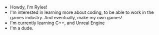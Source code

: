 - Howdy, I'm Rylee!
- I'm interested in learning more about coding, to be able to work in the games industry. And eventually, make my own games!
- I'm currently learning C++, and Unreal Engine
- I'm a dude.
